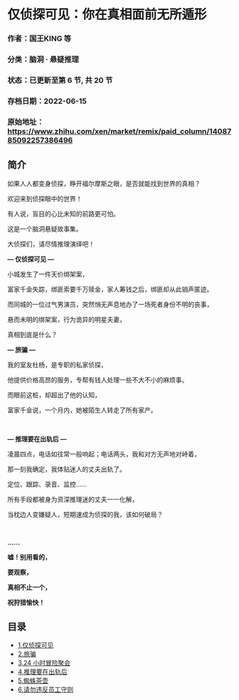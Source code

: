 # 仅侦探可见：你在真相面前无所遁形

### 作者：国王KING 等

### 分类：脑洞 · 悬疑推理

### 状态：已更新至第 6 节, 共 20 节

### 存档日期：2022-06-15

### 原始地址：https://www.zhihu.com/xen/market/remix/paid_column/1408785092257386496


## 简介
如果人人都变身侦探，睁开福尔摩斯之眼，是否就能找到世界的真相？


欢迎来到侦探眼中的世界！


有人说，盲目的心比未知的前路更可怕。


这是一个脑洞悬疑故事集。


大侦探们，请尽情推理演绎吧！


  



**— 仅侦探可见 —**


小城发生了一件天价绑架案，


富家千金失踪，绑匪索要千万赎金，家人筹钱之后，绑匪却从此销声匿迹。


而同城的一位过气男演员，突然悄无声息地办了一场死者身份不明的丧事，


悬而未明的绑架案，行为诡异的明星夫妻，


真相到底是什么？


  



**— 旅骗 —**


我的室友杜杨，是专职的私家侦探，


他提供价格高昂的服务，专帮有钱人处理一些不大不小的麻烦事。


而眼前这桩，却超出了他的认知，


富家千金说，一个月内，她被陌生人转走了所有家产。


 


**— 推理要在出轨后 —**


凌晨四点，电话如往常一般响起；电话两头，我和对方无声地对峙着，


那一刻我确定，我体贴迷人的丈夫出轨了。


定位、跟踪、录音、监控……


所有手段都被身为资深推理迷的丈夫一一化解，


当枕边人变嫌疑人，短期速成为侦探的我，该如何破局？


 


**……**


**嘘！别用看的，**


**要观察，**


**真相不止一个，**


**祝狩猎愉快！**




## 目录
- [1.仅侦探可见](1.仅侦探可见.md)<!-- 2021-08-11 09:57 -->
- [2.旅骗](2.旅骗.md)<!-- 2021-08-13 04:15 -->
- [3.24 小时冒险聚会](3.24%20小时冒险聚会.md)<!-- 2021-08-17 09:55 -->
- [4.推理要在出轨后](4.推理要在出轨后.md)<!-- 2021-09-01 10:39 -->
- [5.蜘蛛茶壶](5.蜘蛛茶壶.md)<!-- 2022-06-08 05:59 -->
- [6.请勿违反员工守则](6.请勿违反员工守则.md)<!-- 2022-06-13 06:59 -->